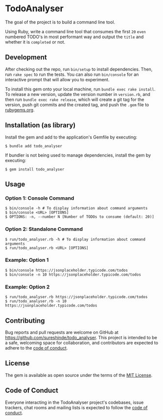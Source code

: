 # TodoAnalyser
The goal of the project is to build a command line tool.

Using Ruby, write a command line tool that consumes the first `20` `even` numbered TODO's in most performant way and output the `title` and whether it is `completed` or not.

## Development

After checking out the repo, run `bin/setup` to install dependencies. Then, run `rake spec` to run the tests. You can also run `bin/console` for an interactive prompt that will allow you to experiment.

To install this gem onto your local machine, run `bundle exec rake install`. To release a new version, update the version number in `version.rb`, and then run `bundle exec rake release`, which will create a git tag for the version, push git commits and the created tag, and push the `.gem` file to [rubygems.org](https://rubygems.org).

## Installation (as library)

Install the gem and add to the application's Gemfile by executing:

    $ bundle add todo_analyser

If bundler is not being used to manage dependencies, install the gem by executing:

    $ gem install todo_analyser

## Usage

### Option 1: Console Command

    $ bin/console -h # To display information about command arguments
    $ bin/console <URL> [OPTIONS]
    $ OPTIONS: -n, --number N [Number of TODOs to consume (default: 20)]

### Option 2: Standalone Command
    $ run/todo_analyser.rb -h # To display information about command arguments
    $ run/todo_analyser.rb <URL> [OPTIONS]

### Example: Option 1
    $ bin/console https://jsonplaceholder.typicode.com/todos
    $ bin/console -n 10 https://jsonplaceholder.typicode.com/todos

### Example: Option 2
    $ run/todo_analyser.rb https://jsonplaceholder.typicode.com/todos
    $ run/todo_analyser.rb -n 10 https://jsonplaceholder.typicode.com/todos


## Contributing

Bug reports and pull requests are welcome on GitHub at https://github.com/sureshinde/todo_analyser. This project is intended to be a safe, welcoming space for collaboration, and contributors are expected to adhere to the [code of conduct](https://github.com/sureshinde/todo_analyser/blob/master/CODE_OF_CONDUCT.md).

## License

The gem is available as open source under the terms of the [MIT License](https://opensource.org/licenses/MIT).

## Code of Conduct

Everyone interacting in the TodoAnalyser project's codebases, issue trackers, chat rooms and mailing lists is expected to follow the [code of conduct](https://github.com/sureshinde/todo_analyser/blob/master/CODE_OF_CONDUCT.md).
